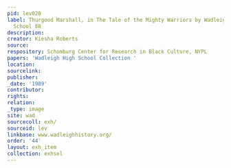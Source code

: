 ```yaml
---
pid: lev020
label: Thurgood Marshall, in The Tale of the Mighty Warriors by Wadleigh Junior High
  School 88
description:
creator: Kiesha Roberts
source:
respository: Schomburg Center for Research in Black Culture, NYPL
papers: 'Wadleigh High School Collection '
location:
sourcelink:
publisher:
_date: '1989'
contributor:
rights:
relation:
_type: image
site: wad
sourcecoll: exh/
sourceid: lev
linkbase: www.wadleighhistory.org/
order: '44'
layout: exh_item
collection: exhsel
---
```

